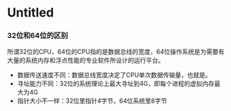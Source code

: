 # Untitled

### 32位和64位的区别

所谓32位的CPU，64位的CPU指的是数据总线的宽度，64位操作系统是为需要有大量的系统内存和浮点性能的专业软件所设计的运行平台。

* 数据传送速度不同：数据总线宽度决定了CPU单次数据传输量，也就是。
* 寻址能力不同：32位的系统理论上最大寻址到4G，即每个进程的虚拟内存最大为4G
* 指针大小不一样：32位里指针4字节，64位系统里8字节

